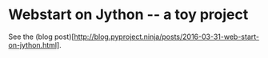 # Webstart on Jython -- a toy project

See the (blog post)[http://blog.pyproject.ninja/posts/2016-03-31-web-start-on-jython.html].
